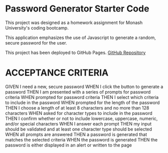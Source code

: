 # Password Generator Starter Code

This project was designed as a homework assignment for  Monash University's coding bootcamp.

This application emphasizes the use of Javascript to generate a random, secure password for the user.

This project has been deployed to GitHub Pages.
<a href="https://github.com/vinitapp/Generate-Password.git">GitHub Repository</a>
# ACCEPTANCE CRITERIA

GIVEN I need a new, secure password
WHEN I click the button to generate a password
THEN I am presented with a series of prompts for password criteria
WHEN prompted for password criteria
THEN I select which criteria to include in the password
WHEN prompted for the length of the password
THEN I choose a length of at least 8 characters and no more than 128 characters
WHEN asked for character types to include in the password
THEN I confirm whether or not to include lowercase, uppercase, numeric, and/or special characters
WHEN I answer each prompt
THEN my input should be validated and at least one character type should be selected
WHEN all prompts are answered
THEN a password is generated that matches the selected criteria
WHEN the password is generated
THEN the password is either displayed in an alert or written to the page



